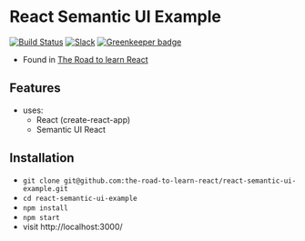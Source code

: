 # React Semantic UI Example

[![Build Status](https://travis-ci.org/the-road-to-learn-react/react-semantic-ui-example.svg?branch=master)](https://travis-ci.org/the-road-to-learn-react/react-semantic-ui-example) [![Slack](https://slack-the-road-to-learn-react.wieruch.com/badge.svg)](https://slack-the-road-to-learn-react.wieruch.com/) [![Greenkeeper badge](https://badges.greenkeeper.io/the-road-to-learn-react/react-semantic-ui-example.svg)](https://greenkeeper.io/)

* Found in [The Road to learn React](https://roadtoreact.com/)

## Features

* uses:
  * React (create-react-app)
  * Semantic UI React

## Installation

* `git clone git@github.com:the-road-to-learn-react/react-semantic-ui-example.git`
* `cd react-semantic-ui-example`
* `npm install`
* `npm start`
* visit http://localhost:3000/
